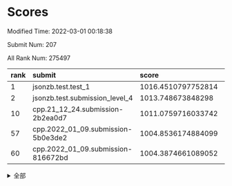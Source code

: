# Scores

Modified Time: 2022-03-01 00:18:38

Submit Num: 207

All Rank Num: 275497

| rank |               submit               |       score        |       sigma        | pk_num |
| :--- | :--------------------------------- | :----------------- | :----------------- | :----- |
| 1    | jsonzb.test.test_1                 | 1016.4510797752814 | 0.8789021095097835 | 5318   |
| 2    | jsonzb.test.submission_level_4     | 1013.748673848298  | 0.8161395661999117 | 5323   |
| 10   | cpp.21_12_24.submission-2b2ea0d7   | 1011.0759716033742 | 0.7708680584970035 | 5323   |
| 57   | cpp.2022_01_09.submission-5b0e3de2 | 1004.8536174884099 | 0.7177658278870237 | 5324   |
| 60   | cpp.2022_01_09.submission-816672bd | 1004.3874661089052 | 0.7189943140694823 | 5326   |


<details>
<summary>全部</summary>

| rank |                 submit                 |       score        |       sigma        | pk_num |
| :--- | :------------------------------------- | :----------------- | :----------------- | :----- |
| 1    | jsonzb.test.test_1                     | 1016.4510797752814 | 0.8789021095097835 | 5318   |
| 2    | jsonzb.test.submission_level_4         | 1013.748673848298  | 0.8161395661999117 | 5323   |
| 3    | gobigger.level_3.submission_level_3_25 | 1012.3745656532951 | 0.7685209106570993 | 5323   |
| 4    | gobigger.level_3.submission_level_3_29 | 1011.382645330293  | 0.7809679252789312 | 5322   |
| 5    | gobigger.level_3.submission_level_3_24 | 1011.3272989346385 | 0.782112671122345  | 5326   |
| 6    | gobigger.level_3.submission_level_3_3  | 1011.2414630300253 | 0.7652406511188565 | 5320   |
| 7    | gobigger.level_3.submission_level_3_33 | 1011.2266542157878 | 0.7956049163331077 | 5323   |
| 8    | gobigger.level_3.submission_level_3_40 | 1011.2188015143182 | 0.7723851235403482 | 5323   |
| 9    | gobigger.level_3.submission_level_3_34 | 1011.1402904623866 | 0.7767945948343135 | 5320   |
| 10   | cpp.21_12_24.submission-2b2ea0d7       | 1011.0759716033742 | 0.7708680584970035 | 5323   |
| 11   | gobigger.level_3.submission_level_3_28 | 1011.0451165364118 | 0.7738965887328193 | 5322   |
| 12   | gobigger.level_3.submission_level_3_15 | 1010.9585442651435 | 0.777819943443772  | 5321   |
| 13   | gobigger.level_3.submission_level_3_42 | 1010.9500339747527 | 0.7758294721477895 | 5326   |
| 14   | gobigger.level_3.submission_level_3_23 | 1010.8924002850546 | 0.7675385257777549 | 5325   |
| 15   | gobigger.level_3.submission_level_3_2  | 1010.8007466397888 | 0.7819082299532509 | 5321   |
| 16   | gobigger.level_3.submission_level_3_36 | 1010.7044633318601 | 0.7610317595919328 | 5319   |
| 17   | gobigger.level_3.submission_level_3_10 | 1010.5796066329025 | 0.7359778927758032 | 5323   |
| 18   | gobigger.level_3.submission_level_3_47 | 1010.533828656093  | 0.7561601716353038 | 5322   |
| 19   | gobigger.level_3.submission_level_3_18 | 1010.4636987211979 | 0.7658143105440794 | 5323   |
| 20   | gobigger.level_3.submission_level_3_19 | 1010.4483412611639 | 0.7575426294100605 | 5323   |
| 21   | gobigger.level_3.submission_level_3_43 | 1010.4134664936348 | 0.7825497288930915 | 5325   |
| 22   | gobigger.level_3.submission_level_3_41 | 1010.3263863257729 | 0.743668590981145  | 5324   |
| 23   | gobigger.level_3.submission_level_3_13 | 1010.305775110807  | 0.7530907052734206 | 5326   |
| 24   | gobigger.level_3.submission_level_3_1  | 1010.2792771818977 | 0.7752677159407582 | 5328   |
| 25   | gobigger.level_3.submission_level_3_4  | 1010.1356911738756 | 0.7645077242519946 | 5324   |
| 26   | gobigger.level_3.submission_level_3_6  | 1010.1348868284308 | 0.7518353938268272 | 5320   |
| 27   | gobigger.level_3.submission_level_3_0  | 1010.1044677463034 | 0.773242410364584  | 5322   |
| 28   | gobigger.level_3.submission_level_3_20 | 1010.053497204227  | 0.7815184989438242 | 5321   |
| 29   | gobigger.level_3.submission_level_3_12 | 1010.0141109034431 | 0.7517664107640206 | 5321   |
| 30   | gobigger.level_3.submission_level_3_39 | 1009.9730668306144 | 0.777889625534715  | 5326   |
| 31   | gobigger.level_3.submission_level_3_30 | 1009.9241084367552 | 0.7661403778390536 | 5321   |
| 32   | gobigger.level_3.submission_level_3_5  | 1009.8959169449025 | 0.7535578587976399 | 5323   |
| 33   | gobigger.level_3.submission_level_3_11 | 1009.8145358515559 | 0.7673745749779791 | 5318   |
| 34   | gobigger.level_3.submission_level_3_37 | 1009.8025509845963 | 0.7541907381674221 | 5324   |
| 35   | gobigger.level_3.submission_level_3_17 | 1009.8004736942612 | 0.7563754796991975 | 5320   |
| 36   | gobigger.level_3.submission_level_3_22 | 1009.7655344377063 | 0.7632591013393932 | 5322   |
| 37   | gobigger.level_3.submission_level_3_48 | 1009.7522715698791 | 0.7689177877784585 | 5317   |
| 38   | gobigger.level_3.submission_level_3_27 | 1009.6002945285219 | 0.767425017430475  | 5328   |
| 39   | gobigger.level_3.submission_level_3_49 | 1009.5839802936407 | 0.758048516563585  | 5326   |
| 40   | gobigger.level_3.submission_level_3_45 | 1009.5337584095003 | 0.7606481066625077 | 5322   |
| 41   | gobigger.level_3.submission_level_3_35 | 1009.4973048398257 | 0.7443246938236183 | 5324   |
| 42   | gobigger.level_3.submission_level_3_38 | 1009.4499739612319 | 0.751832567273513  | 5324   |
| 43   | gobigger.level_3.submission_level_3_31 | 1009.3962297982135 | 0.7419859306859204 | 5322   |
| 44   | gobigger.level_3.submission_level_3_14 | 1009.3936839341077 | 0.7525749535607842 | 5322   |
| 45   | gobigger.level_3.submission_level_3_46 | 1009.3681959214184 | 0.7392745216103573 | 5323   |
| 46   | gobigger.level_3.submission_level_3_44 | 1009.3639739535856 | 0.7692892593246867 | 5324   |
| 47   | gobigger.level_3.submission_level_3_16 | 1009.2557700431394 | 0.7509585088697827 | 5325   |
| 48   | gobigger.level_3.submission_level_3_8  | 1009.2280960228429 | 0.756934200456435  | 5321   |
| 49   | gobigger.level_3.submission_level_3_26 | 1009.0110643950037 | 0.7480344803013891 | 5323   |
| 50   | gobigger.level_3.submission_level_3_21 | 1009.006057242616  | 0.7548958682131208 | 5322   |
| 51   | gobigger.level_3.submission_level_3_32 | 1008.721348387695  | 0.7821059074532594 | 5325   |
| 52   | gobigger.level_3.submission_level_3_7  | 1008.4117288385025 | 0.7573031496868847 | 5323   |
| 53   | gobigger.level_3.submission_level_3_9  | 1007.7305380836026 | 0.7478419998456898 | 5325   |
| 54   | gobigger.level_1.submission_level_1_49 | 1005.6467651477556 | 0.7246513062929355 | 5320   |
| 55   | gobigger.level_1.submission_level_1_25 | 1005.0525766886586 | 0.7168716492648853 | 5320   |
| 56   | gobigger.level_1.submission_level_1_36 | 1004.9357232219805 | 0.7309491096358142 | 5321   |
| 57   | cpp.2022_01_09.submission-5b0e3de2     | 1004.8536174884099 | 0.7177658278870237 | 5324   |
| 58   | gobigger.level_1.submission_level_1_7  | 1004.7531127620911 | 0.7220593807914596 | 5323   |
| 59   | gobigger.level_1.submission_level_1_11 | 1004.5213975367349 | 0.7281563914018787 | 5322   |
| 60   | cpp.2022_01_09.submission-816672bd     | 1004.3874661089052 | 0.7189943140694823 | 5326   |
| 61   | gobigger.level_1.submission_level_1_14 | 1004.3603700327247 | 0.7141141542136732 | 5325   |
| 62   | gobigger.level_1.submission_level_1_23 | 1004.3474329790411 | 0.7307188190986789 | 5332   |
| 63   | gobigger.level_1.submission_level_1_47 | 1004.3439420892881 | 0.7070800427611562 | 5326   |
| 64   | gobigger.level_1.submission_level_1_4  | 1004.243543642545  | 0.7170098894356834 | 5328   |
| 65   | gobigger.level_1.submission_level_1_33 | 1004.2131071792727 | 0.7284280134662237 | 5328   |
| 66   | gobigger.level_1.submission_level_1_31 | 1004.1163514478557 | 0.722615811818869  | 5324   |
| 67   | gobigger.level_1.submission_level_1_32 | 1004.0525592209343 | 0.7289930349888238 | 5322   |
| 68   | gobigger.level_1.submission_level_1_21 | 1004.0087620600827 | 0.7213767807091549 | 5329   |
| 69   | gobigger.level_1.submission_level_1_5  | 1004.0056453264784 | 0.7200266494410602 | 5324   |
| 70   | gobigger.level_1.submission_level_1_12 | 1003.9981071390131 | 0.7131948614896851 | 5327   |
| 71   | gobigger.level_1.submission_level_1_0  | 1003.9370573971605 | 0.7185972587920765 | 5322   |
| 72   | gobigger.level_1.submission_level_1_48 | 1003.9292588839576 | 0.7209243647859446 | 5323   |
| 73   | gobigger.level_1.submission_level_1_43 | 1003.8826859818809 | 0.7123639976903183 | 5326   |
| 74   | gobigger.level_1.submission_level_1_41 | 1003.8532222798639 | 0.7219392236724276 | 5329   |
| 75   | gobigger.level_1.submission_level_1_39 | 1003.7564379275003 | 0.720233498031548  | 5323   |
| 76   | gobigger.level_1.submission_level_1_26 | 1003.7051487349868 | 0.72063212683343   | 5324   |
| 77   | gobigger.level_1.submission_level_1_17 | 1003.6750400483613 | 0.7136980150534109 | 5327   |
| 78   | gobigger.level_1.submission_level_1_38 | 1003.6352971404485 | 0.717348959251529  | 5323   |
| 79   | gobigger.level_1.submission_level_1_6  | 1003.6114065019926 | 0.7246358622263004 | 5327   |
| 80   | gobigger.level_1.submission_level_1_19 | 1003.5714428172106 | 0.7015100937337961 | 5323   |
| 81   | gobigger.level_1.submission_level_1_8  | 1003.5529788978772 | 0.7167803006466015 | 5322   |
| 82   | gobigger.level_1.submission_level_1_35 | 1003.5388866489534 | 0.7141960537018388 | 5321   |
| 83   | gobigger.level_1.submission_level_1_13 | 1003.471623008843  | 0.7190427188685637 | 5326   |
| 84   | gobigger.level_1.submission_level_1_1  | 1003.3118197742878 | 0.7164519710850322 | 5325   |
| 85   | gobigger.level_1.submission_level_1_2  | 1003.3027812179954 | 0.7146583894071129 | 5321   |
| 86   | gobigger.level_1.submission_level_1_46 | 1003.2716374746292 | 0.7133872477508623 | 5325   |
| 87   | gobigger.level_1.submission_level_1_18 | 1003.2592166323252 | 0.710694172091092  | 5328   |
| 88   | gobigger.level_1.submission_level_1_45 | 1003.1975390436456 | 0.7298456971584191 | 5321   |
| 89   | gobigger.level_1.submission_level_1_37 | 1003.1701495849406 | 0.7270546648261385 | 5325   |
| 90   | gobigger.level_1.submission_level_1_10 | 1003.0467758491321 | 0.7230806912314983 | 5316   |
| 91   | gobigger.level_1.submission_level_1_22 | 1002.9406700847522 | 0.7239819431617938 | 5322   |
| 92   | gobigger.level_1.submission_level_1_27 | 1002.8997050172642 | 0.7095663109402957 | 5321   |
| 93   | gobigger.level_1.submission_level_1_42 | 1002.8785010557943 | 0.7164321882657927 | 5328   |
| 94   | gobigger.level_1.submission_level_1_20 | 1002.8620032081759 | 0.7084627723586047 | 5320   |
| 95   | gobigger.level_1.submission_level_1_29 | 1002.8122561602175 | 0.7213564267295867 | 5324   |
| 96   | gobigger.level_1.submission_level_1_24 | 1002.7278493353936 | 0.7061174166312683 | 5326   |
| 97   | gobigger.level_1.submission_level_1_28 | 1002.6656348541724 | 0.7202555974142613 | 5324   |
| 98   | gobigger.level_1.submission_level_1_3  | 1002.5150185365792 | 0.7164157824422042 | 5319   |
| 99   | gobigger.level_1.submission_level_1_16 | 1002.503242142821  | 0.71009813100016   | 5319   |
| 100  | gobigger.level_1.submission_level_1_30 | 1002.3795290716945 | 0.7230265780621086 | 5320   |
| 101  | gobigger.level_1.submission_level_1_34 | 1002.3327779203664 | 0.708944033298757  | 5326   |
| 102  | gobigger.level_1.submission_level_1_44 | 1001.773245945267  | 0.7237516363826315 | 5318   |
| 103  | gobigger.level_1.submission_level_1_9  | 1001.6523408136861 | 0.7101980204127677 | 5320   |
| 104  | gobigger.level_1.submission_level_1_40 | 1001.0712238363077 | 0.7104371696333048 | 5322   |
| 105  | gobigger.level_1.submission_level_1_15 | 1000.6354773254886 | 0.7153436508878118 | 5320   |
| 106  | gobigger.random.submission_random_40   | 997.6066240834846  | 0.704816185306011  | 5327   |
| 107  | gobigger.random.submission_random_43   | 997.2947139569296  | 0.7075269299842075 | 5326   |
| 108  | gobigger.random.submission_random_24   | 997.0894004468107  | 0.7023799236379551 | 5322   |
| 109  | gobigger.random.submission_random_16   | 997.0356529447828  | 0.6992319603867886 | 5321   |
| 110  | gobigger.random.submission_random_45   | 996.7953189807287  | 0.7184644244600202 | 5326   |
| 111  | gobigger.random.submission_random_4    | 996.7626110589157  | 0.7165839787676503 | 5321   |
| 112  | gobigger.random.submission_random_31   | 996.6711699115473  | 0.7204001683801781 | 5323   |
| 113  | gobigger.random.submission_random_41   | 996.6202443023219  | 0.7081960590143731 | 5331   |
| 114  | gobigger.random.submission_random_18   | 996.5893580001973  | 0.7091927209111998 | 5323   |
| 115  | gobigger.random.submission_random_48   | 996.5751886407602  | 0.6986892227008512 | 5320   |
| 116  | gobigger.random.submission_random_12   | 996.5501023756685  | 0.7139905761078279 | 5327   |
| 117  | gobigger.random.submission_random_25   | 996.5414941709254  | 0.7195901797234068 | 5326   |
| 118  | gobigger.random.submission_random_1    | 996.5355578650768  | 0.7084940864371684 | 5320   |
| 119  | gobigger.random.submission_random_6    | 996.5221591908104  | 0.713134683050298  | 5323   |
| 120  | gobigger.random.submission_random_35   | 996.4650271994801  | 0.7207094108768313 | 5328   |
| 121  | gobigger.random.submission_random_20   | 996.3848546537733  | 0.7217937869815654 | 5328   |
| 122  | gobigger.random.submission_random_37   | 996.3737690104236  | 0.7111650812342472 | 5317   |
| 123  | gobigger.random.submission_random_19   | 996.343792394335   | 0.7250425080386875 | 5330   |
| 124  | gobigger.random.submission_random_36   | 996.3256276495916  | 0.7095379311453948 | 5324   |
| 125  | gobigger.random.submission_random_0    | 996.2952436835257  | 0.7145929301546586 | 5321   |
| 126  | gobigger.random.submission_random_10   | 996.2703895033227  | 0.7058819202288507 | 5324   |
| 127  | gobigger.random.submission_random_39   | 996.2430235152643  | 0.7209140357863648 | 5323   |
| 128  | gobigger.random.submission_random_49   | 996.2035401990739  | 0.7131538048211762 | 5326   |
| 129  | gobigger.random.submission_random_42   | 996.1957891181116  | 0.7183735862751679 | 5326   |
| 130  | gobigger.random.submission_random_21   | 995.8794038189038  | 0.7099931161978313 | 5322   |
| 131  | gobigger.random.submission_random_8    | 995.8537081061605  | 0.7068409724150758 | 5322   |
| 132  | gobigger.random.submission_random_28   | 995.7969651691938  | 0.7091649709376382 | 5323   |
| 133  | gobigger.random.submission_random_34   | 995.7853036576117  | 0.7158709770997086 | 5318   |
| 134  | gobigger.random.submission_random_30   | 995.7818755879753  | 0.7101621655941155 | 5323   |
| 135  | gobigger.random.submission_random_33   | 995.7035983673136  | 0.7189155239827122 | 5322   |
| 136  | gobigger.random.submission_random_15   | 995.6699145818473  | 0.7060321131025167 | 5323   |
| 137  | gobigger.random.submission_random_46   | 995.6450677885117  | 0.7102233205544339 | 5328   |
| 138  | gobigger.random.submission_random_32   | 995.6247621319499  | 0.7178557295910797 | 5322   |
| 139  | gobigger.random.submission_random_11   | 995.6150558100767  | 0.6992297543633985 | 5326   |
| 140  | gobigger.random.submission_random_22   | 995.6142463571208  | 0.6969425795913033 | 5321   |
| 141  | gobigger.random.submission_random_38   | 995.5726782040441  | 0.7115817621143937 | 5322   |
| 142  | gobigger.random.submission_random_5    | 995.547340683816   | 0.7115426190916109 | 5324   |
| 143  | gobigger.random.submission_random_47   | 995.4393873393426  | 0.7148216568439895 | 5325   |
| 144  | gobigger.random.submission_random_44   | 995.4224499933028  | 0.7143323890280587 | 5330   |
| 145  | gobigger.random.submission_random_27   | 995.2719107193006  | 0.7040036718580561 | 5321   |
| 146  | gobigger.random.submission_random_29   | 995.2321781257073  | 0.7229675804565914 | 5326   |
| 147  | gobigger.random.submission_random_9    | 995.2186710751423  | 0.7198583285123931 | 5326   |
| 148  | gobigger.random.submission_random_2    | 995.1963469159838  | 0.7180529890975256 | 5329   |
| 149  | gobigger.random.submission_random_17   | 995.1285274469927  | 0.7058794758556093 | 5320   |
| 150  | gobigger.random.submission_random_7    | 995.1108413335018  | 0.7110183280249427 | 5330   |
| 151  | gobigger.random.submission_random_14   | 995.0020903001606  | 0.7229827661832458 | 5323   |
| 152  | gobigger.random.submission_random_23   | 994.8988812676038  | 0.7161360870130932 | 5324   |
| 153  | gobigger.random.submission_random_3    | 994.8699594782063  | 0.7104616316335948 | 5323   |
| 154  | gobigger.random.submission_random_26   | 994.7479709495884  | 0.7326213844827553 | 5323   |
| 155  | gobigger.level_2.submission_level_2_18 | 994.1871978645642  | 0.7167641632218253 | 5328   |
| 156  | gobigger.random.submission_random_13   | 994.1861283411806  | 0.7152325780450413 | 5327   |
| 157  | gobigger.level_2.submission_level_2_37 | 993.8061139028515  | 0.7252855713087762 | 5325   |
| 158  | gobigger.level_2.submission_level_2_38 | 993.6593224722747  | 0.7401808939550228 | 5321   |
| 159  | gobigger.level_2.submission_level_2_27 | 993.3916405423932  | 0.7373359326246895 | 5324   |
| 160  | gobigger.level_2.submission_level_2_5  | 993.1706208379832  | 0.7448547926407684 | 5322   |
| 161  | gobigger.level_2.submission_level_2_15 | 993.1530012929856  | 0.7325351684761184 | 5321   |
| 162  | gobigger.level_2.submission_level_2_2  | 993.0552116469416  | 0.73423441930018   | 5325   |
| 163  | gobigger.level_2.submission_level_2_46 | 992.8260114583769  | 0.737694580466381  | 5323   |
| 164  | gobigger.level_2.submission_level_2_20 | 992.8161863873619  | 0.7358466708596748 | 5324   |
| 165  | gobigger.level_2.submission_level_2_21 | 992.7961832489254  | 0.726190037131827  | 5324   |
| 166  | gobigger.level_2.submission_level_2_25 | 992.7850719334501  | 0.7378947921354919 | 5323   |
| 167  | gobigger.level_2.submission_level_2_41 | 992.7152031905204  | 0.7335874097759286 | 5321   |
| 168  | gobigger.level_2.submission_level_2_22 | 992.528139839296   | 0.7450211392233077 | 5327   |
| 169  | gobigger.level_2.submission_level_2_40 | 992.5138042977129  | 0.7467258479547121 | 5320   |
| 170  | gobigger.level_2.submission_level_2_0  | 992.4990104101634  | 0.7543289851370727 | 5326   |
| 171  | gobigger.level_2.submission_level_2_43 | 992.465724479057   | 0.7446192059653555 | 5326   |
| 172  | gobigger.level_2.submission_level_2_6  | 992.4430484734773  | 0.747452582259362  | 5323   |
| 173  | gobigger.level_2.submission_level_2_35 | 992.390866545775   | 0.743085215948051  | 5326   |
| 174  | gobigger.level_2.submission_level_2_28 | 992.3197147557072  | 0.7408426405540834 | 5325   |
| 175  | gobigger.level_2.submission_level_2_47 | 992.1212976070257  | 0.7319517257856848 | 5323   |
| 176  | gobigger.level_2.submission_level_2_3  | 992.0563139765878  | 0.7355428322042644 | 5319   |
| 177  | gobigger.level_2.submission_level_2_12 | 992.0065908825369  | 0.7510534513157844 | 5324   |
| 178  | gobigger.level_2.submission_level_2_48 | 991.9613096000604  | 0.7456380371716312 | 5325   |
| 179  | gobigger.level_2.submission_level_2_31 | 991.830628124577   | 0.7483973465351856 | 5325   |
| 180  | gobigger.level_2.submission_level_2_44 | 991.7297684066878  | 0.7480050908149555 | 5325   |
| 181  | gobigger.level_2.submission_level_2_7  | 991.712545424872   | 0.7412169221957068 | 5327   |
| 182  | gobigger.level_2.submission_level_2_11 | 991.7070062248947  | 0.7411529743974878 | 5323   |
| 183  | gobigger.level_2.submission_level_2_30 | 991.6942345380291  | 0.7414199140455625 | 5324   |
| 184  | gobigger.level_2.submission_level_2_1  | 991.6345682582979  | 0.7351893044271278 | 5324   |
| 185  | gobigger.level_2.submission_level_2_34 | 991.6124849261231  | 0.7599212096444624 | 5324   |
| 186  | gobigger.level_2.submission_level_2_10 | 991.5670229465969  | 0.7521237843187494 | 5327   |
| 187  | gobigger.level_2.submission_level_2_16 | 991.4629786652494  | 0.7373958294058283 | 5323   |
| 188  | gobigger.level_2.submission_level_2_49 | 991.3831114715628  | 0.7345850674323352 | 5323   |
| 189  | gobigger.level_2.submission_level_2_23 | 991.3304099077933  | 0.7480953652097686 | 5318   |
| 190  | gobigger.level_2.submission_level_2_39 | 991.2318951976293  | 0.7575416104699527 | 5321   |
| 191  | gobigger.level_2.submission_level_2_4  | 991.0493972964402  | 0.7498579983442754 | 5321   |
| 192  | gobigger.level_2.submission_level_2_32 | 991.0353517147859  | 0.7682342286155761 | 5322   |
| 193  | gobigger.level_2.submission_level_2_26 | 990.770520983494   | 0.7564433181994544 | 5326   |
| 194  | gobigger.level_2.submission_level_2_33 | 990.7510079962868  | 0.7477448714958456 | 5323   |
| 195  | gobigger.level_2.submission_level_2_17 | 990.7252291246616  | 0.7537959327678243 | 5318   |
| 196  | gobigger.level_2.submission_level_2_8  | 990.6191990171625  | 0.7696046563865413 | 5327   |
| 197  | gobigger.level_2.submission_level_2_42 | 990.6117873106778  | 0.7648975464121754 | 5325   |
| 198  | gobigger.level_2.submission_level_2_14 | 990.5714032536245  | 0.7621759900026219 | 5326   |
| 199  | gobigger.level_2.submission_level_2_29 | 990.4105101692365  | 0.7712837014679024 | 5322   |
| 200  | gobigger.level_2.submission_level_2_36 | 990.2935534733306  | 0.7975287351580332 | 5328   |
| 201  | gobigger.level_2.submission_level_2_24 | 989.9725428233173  | 0.7809980717640188 | 5326   |
| 202  | gobigger.level_2.submission_level_2_19 | 989.8975852027663  | 0.7679288611045002 | 5330   |
| 203  | gobigger.level_2.submission_level_2_45 | 989.8927111001562  | 0.7523979804654528 | 5324   |
| 204  | gobigger.level_2.submission_level_2_9  | 989.8767798881252  | 0.7796912896108898 | 5329   |
| 205  | gobigger.level_2.submission_level_2_13 | 989.8085585211397  | 0.7835803973627176 | 5322   |
| 206  | gobigger.none.submission_none_0        | 976.6537376113102  | 1.3745905770367932 | 5324   |
| 207  | gobigger.none.submission_none_1        | 975.4429835526488  | 1.467955722210698  | 5329   |

</details>